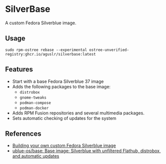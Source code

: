 SilverBase
==========

A custom Fedora Silverblue image.

Usage
-----

    sudo rpm-ostree rebase --experimental ostree-unverified-registry:ghcr.io/aguslr/silverbase:latest

Features
--------

- Start with a base Fedora Silverblue 37 image
- Adds the following packages to the base image:
  + `distrobox`
  + `gnome-tweaks`
  + `podman-compose`
  + `podman-docker`
- Adds RPM Fusion repositories and several multimedia packages.
- Sets automatic checking of updates for the system

References
----------

- [Building your own custom Fedora Silverblue image][1]
- [ublue-os/base: Base image: Silverblue with unfiltered Flathub, distrobox, and
  automatic updates][2]


[1]: https://www.ypsidanger.com/building-your-own-fedora-silverblue-image/
[2]: https://github.com/ublue-os/base
